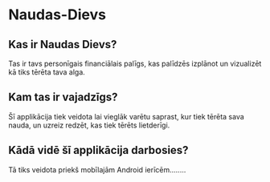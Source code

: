 # Naudas-Dievs

## Kas ir Naudas Dievs?

Tas ir tavs personīgais financiālais palīgs, kas palīdzēs izplānot un vizualizēt kā tiks tērēta tava alga.

## Kam tas ir vajadzīgs?

Šī applikācija tiek veidota lai vieglāk varētu saprast, kur tiek tērēta sava nauda, un uzreiz redzēt, kas tiek tērēts lietderīgi.

## Kādā vidē šī applikācija darbosies?

Tā tiks veidota priekš mobīlajām Android ierīcēm........
